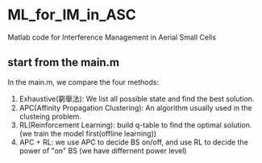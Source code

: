 # ML_for_IM_in_ASC
Matlab code for Interference Management in Aerial Small Cells

## start from the main.m
In the main.m, we compare the four methods: 
1. Exhaustive(窮舉法): We list all possible state and find the best solution. 
2. APC(Affinity Propagation Clustering): An algorithm usually used in the clusteing problem. 
3. RL(Reinforcement Learning): build q-table to find the optimal solution. (we train the model first(offline learning)) 
4. APC + RL: we use APC to decide BS on/off, and use RL to decide the power of "on" BS (we have differnent power level) 


